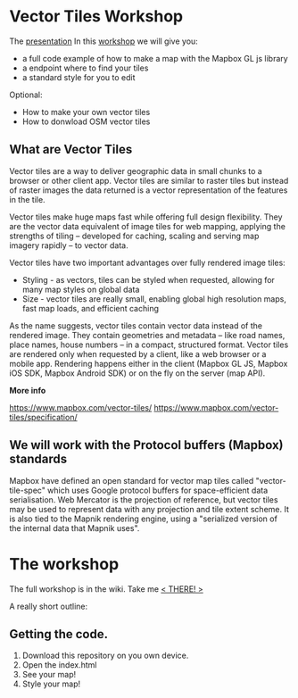 # Vector Tiles Workshop

The [presentation](maptime-ams.github.com/vector-tiles-workshop)
In this [workshop](github.com/maptime-ams/vector-tiles-workshop/wiki) we will give you:

- a full code example of how to make a map with the Mapbox GL js library
- a endpoint where to find your tiles 
- a standard style for you to edit

Optional: 

- How to make your own vector tiles
- How to donwload OSM vector tiles

## What are Vector Tiles

Vector tiles are a way to deliver geographic data in small chunks to a browser or other client app. Vector tiles are similar to raster tiles but instead of raster images the data returned is a vector representation of the features in the tile. 

Vector tiles make huge maps fast while offering full design flexibility. They are the vector data equivalent of image tiles for web mapping, applying the strengths of tiling – developed for caching, scaling and serving map imagery rapidly – to vector data.


Vector tiles have two important advantages over fully rendered image tiles:

* Styling - as vectors, tiles can be styled when requested, allowing for many map styles on global data
* Size - vector tiles are really small, enabling global high resolution maps, fast map loads, and efficient caching

As the name suggests, vector tiles contain vector data instead of the rendered image. They contain geometries and metadata – like road names, place names, house numbers – in a compact, structured format. Vector tiles are rendered only when requested by a client, like a web browser or a mobile app. Rendering happens either in the client (Mapbox GL JS, Mapbox iOS SDK, Mapbox Android SDK) or on the fly on the server (map API). 

**More info**

https://www.mapbox.com/vector-tiles/
https://www.mapbox.com/vector-tiles/specification/

## We will work with the Protocol buffers (Mapbox) standards 

Mapbox have defined an open standard for vector map tiles called "vector-tile-spec" which uses Google protocol buffers for space-efficient data serialisation. Web Mercator is the projection of reference, but vector tiles may be used to represent data with any projection and tile extent scheme. It is also tied to the Mapnik rendering engine, using a "serialized version of the internal data that Mapnik uses".


# The workshop


The full workshop is in the wiki. Take me [< THERE! >](https://github.com/maptime-ams/vector-tiles-workshop/wiki)

A really short outline:

## Getting the code. 

1. Download this repository on you own device.
2. Open the index.html
3. See your map!
4. Style your map!
